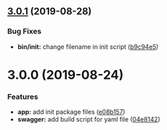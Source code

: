 ## [3.0.1](https://github.com/anli/api-doc/compare/3.0.0...3.0.1) (2019-08-28)


### Bug Fixes

* **bin/init:** change filename in init script ([b9c94e5](https://github.com/anli/api-doc/commit/b9c94e5))



# 3.0.0 (2019-08-24)

### Features

- **app:** add init package files ([e08b157](https://github.com/anli/api-doc/commit/e08b157))
- **swagger:** add build script for yaml file ([04e8142](https://github.com/anli/api-doc/commit/04e8142))
